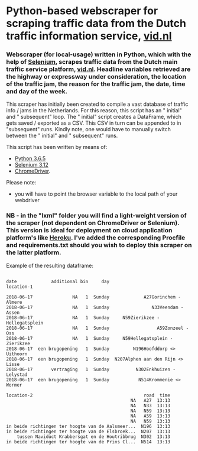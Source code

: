 # Python-based webscraper for scraping traffic data from the Dutch traffic information service, [vid.nl](https://www.vid.nl)

### Webscraper (for local-usage) written in Python, which with the help of [Selenium](https://pypi.python.org/pypi/selenium), scrapes traffic data from the Dutch main traffic service platform, [vid.nl](https://www.vid.nl). Headline variables retrieved are the highway or expressway under consideration, the location of the traffic jam, the reason for the traffic jam, the date, time and day of the week.

This scraper has initially been created to compile a vast database of traffic info / jams in the Netherlands. For this reason, this script has an " initial" and " subsequent" loop. The " initial" script creates a DataFrame, which gets saved / exported as a CSV. This CSV in turn can be appended to in "subsequent" runs. Kindly note, one would have to manually switch between the " initial" and " subsequent" runs.

This script has been written by means of:

 - [Python 3.6.5](https://www.python.org/downloads/release/python-365/)
 - [Selenium 3.12](https://docs.seleniumhq.org/download/)
 - [ChromeDriver](https://sites.google.com/a/chromium.org/chromedriver/).

Please note:

- you will have to point the browser variable to the local path of your webdriver

### NB - in the "lxml" folder you will find a light-weight version of the scraper (not dependent on ChromeDriver or Selenium). This version is ideal for deployment on cloud application platform's like [Heroku](https://www.heroku.com). I've added the corresponding Procfile and requirements.txt should you wish to deploy this scraper on the latter platform.

Example of the resulting dataframe:

```

date             additional bin     day                        location-1

2018-06-17               NA   1  Sunday             A27Gorinchem - Almere
2018-06-17               NA   1  Sunday                N33Veendam - Assen
2018-06-17               NA   1  Sunday     N59Zierikzee - Hellegatsplein
2018-06-17               NA   1  Sunday                  A59Zonzeel - Oss
2018-06-17               NA   1  Sunday     N59Hellegatsplein - Zierikzee
2018-06-17  een brugopening   1  Sunday         N196Hoofddorp <> Uithoorn
2018-06-17  een brugopening   1  Sunday  N207Alphen aan den Rijn <> Lisse
2018-06-17       vertraging   1  Sunday          N302Enkhuizen - Lelystad
2018-06-17  een brugopening   1  Sunday           N514Krommenie <> Wormer

location-2                                          road  time
                                               NA   A27  13:13
                                               NA   N33  13:13
                                               NA   N59  13:13
                                               NA   A59  13:13
                                               NA   N59  13:13
in beide richtingen ter hoogte van de Aalsmeer...  N196  13:13
in beide richtingen ter hoogte van de Elsbroek...  N207  13:13
    tussen Naviduct Krabbersgat en de Houtribbrug  N302  13:13
in beide richtingen ter hoogte van de Prins Cl...  N514  13:13

```
